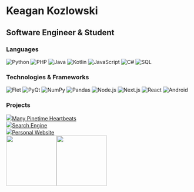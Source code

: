 # Keagan Kozlowski
## Software Engineer & Student

### Languages

![Python](https://img.shields.io/badge/-Python-000?&logo=Python)
![PHP](https://img.shields.io/badge/-PHP-000?&logo=PHP)
![Java](https://img.shields.io/badge/-Java-000?&logo=Java&logoColor=007396)
![Kotlin](https://img.shields.io/badge/-Kotlin-000?&logo=Kotlin)
![JavaScript](https://img.shields.io/badge/-JavaScript-000?&logo=JavaScript)
![C#](https://img.shields.io/badge/-Csharp-000?&logo=Csharp)
![SQL](https://img.shields.io/badge/-SQL-000?&logo=MySQL)

### Technologies & Frameworks
![Flet](https://img.shields.io/badge/-Flet-000?&logo=Flutter)
![PyQt](https://img.shields.io/badge/-PyQt-000?&logo=Python)
![NumPy](https://img.shields.io/badge/-NumPy-000?&logo=NumPy)
![Pandas](https://img.shields.io/badge/-Pandas-000?&logo=Pandas)
![Node.js](https://img.shields.io/badge/-Node.js-000?&logo=node.js)
![Next.js](https://img.shields.io/badge/-Next.js-000?&logo=next.js)
![React](https://img.shields.io/badge/-React-000?&logo=React)
![Android](https://img.shields.io/badge/-Android-000?&logo=Android)

### Projects
![](https://img.shields.io/badge/-000?&logo=Python)[Many Pinetime Heartbeats](https://github.com/KeaganKozlowski/many_pinetime_heartbeats)<br>
![](https://img.shields.io/badge/-Next.js-000?&logo=next.js)[Search Engine](https://github.com/KeaganKozlowski/Search-Engine)<br>
![](https://img.shields.io/badge/-Next.js-000?&logo=next.js)[Personal Website](https://github.com/KeaganKozlowski/keagankozlowski.github.io)<br>
<a href="https://keagankozlowski.github.io/"><img height="137px" src="https://github-readme-stats.vercel.app/api?username=KeaganKozlowski&hide_title=true&hide_border=true&show_icons=true&include_all_commits=true&count_private=true&line_height=21&text_color=000&icon_color=000&bg_color=0,ea6161,ffc64d,fffc4d,52fa5a&theme=graywhite" /><!-- wi*quL3fcV --><img height="137px" src="https://github-readme-stats.vercel.app/api/top-langs/?username=KeaganKozlowski&hide=html&hide_title=true&hide_border=true&layout=compact&langs_count=6&exclude_repo=comp426,Redventures-Movie-Quotes&text_color=000&icon_color=fff&bg_color=0,52fa5a,4dfcff,c64dff&theme=graywhite" /></a>
